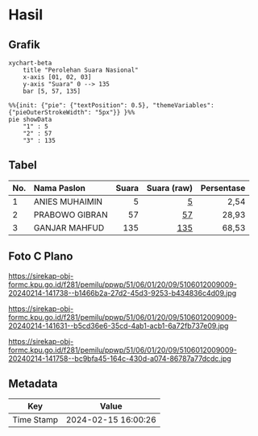 # Hasil

## Grafik

```mermaid
xychart-beta
    title "Perolehan Suara Nasional"
    x-axis [01, 02, 03]
    y-axis "Suara" 0 --> 135
    bar [5, 57, 135]
```

```mermaid
%%{init: {"pie": {"textPosition": 0.5}, "themeVariables": {"pieOuterStrokeWidth": "5px"}} }%%
pie showData
    "1" : 5
    "2" : 57
    "3" : 135
```

## Tabel

| No. | Nama Paslon    | Suara | Suara (raw) | Persentase |
|:--- |:-------------- | -----:| -----------:| ----------:|
| 1   | ANIES MUHAIMIN | 5     | [5][p-1]    | 2,54       |
| 2   | PRABOWO GIBRAN | 57    | [57][p-2]   | 28,93      |
| 3   | GANJAR MAHFUD  | 135   | [135][p-3]  | 68,53      |


[p-1]: https://github.com/gigit-pemilu/pemilu-2024/blob/main/pilpres/hitung-suara/sub/51-bali/sub/06-bangli/sub/01-susut/sub/2009-pengiangan/sub/009-tps/sub/paslon-1.txt
[p-2]: https://github.com/gigit-pemilu/pemilu-2024/blob/main/pilpres/hitung-suara/sub/51-bali/sub/06-bangli/sub/01-susut/sub/2009-pengiangan/sub/009-tps/sub/paslon-2.txt
[p-3]: https://github.com/gigit-pemilu/pemilu-2024/blob/main/pilpres/hitung-suara/sub/51-bali/sub/06-bangli/sub/01-susut/sub/2009-pengiangan/sub/009-tps/sub/paslon-3.txt

## Foto C Plano

https://sirekap-obj-formc.kpu.go.id/f281/pemilu/ppwp/51/06/01/20/09/5106012009009-20240214-141738--b1466b2a-27d2-45d3-9253-b434836c4d09.jpg

https://sirekap-obj-formc.kpu.go.id/f281/pemilu/ppwp/51/06/01/20/09/5106012009009-20240214-141631--b5cd36e6-35cd-4ab1-acb1-6a72fb737e09.jpg

https://sirekap-obj-formc.kpu.go.id/f281/pemilu/ppwp/51/06/01/20/09/5106012009009-20240214-141758--bc9bfa45-164c-430d-a074-86787a77dcdc.jpg


## Metadata

| Key        | Value               |
| ---------- | ------------------- |
| Time Stamp | 2024-02-15 16:00:26 |



